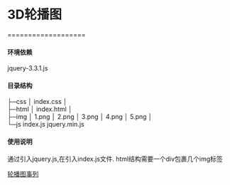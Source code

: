 # **3D轮播图**
===================

#### 环境依赖
jquery-3.3.1.js

#### 目录结构

├─css
│      index.css
│      
├─html
│      index.html
│      
├─img
│      1.png
│      2.png
│      3.png
│      4.png
│      5.png
│      
└─js
        index.js
        jquery.min.js

#### 使用说明
通过引入jquery.js,在引入index.js文件.
html结构需要一个div包裹几个img标签

[轮播图事列](../3d轮播图.gif)
